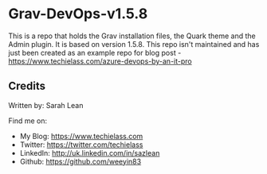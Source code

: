 # Grav-DevOps-v1.5.8

This is a repo that holds the Grav installation files, the Quark theme and the Admin plugin.  It is based on version 1.5.8.  This repo isn't maintained and has just been created as an example repo for blog post - https://www.techielass.com/azure-devops-by-an-it-pro

## Credits

Written by: Sarah Lean

Find me on:

* My Blog: <https://www.techielass.com>
* Twitter: <https://twitter.com/techielass>
* LinkedIn: <http://uk.linkedin.com/in/sazlean>
* Github: <https://github.com/weeyin83>
